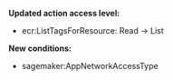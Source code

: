 **Updated action access level:**

- ecr:ListTagsForResource: Read -> List

**New conditions:**

- sagemaker:AppNetworkAccessType
